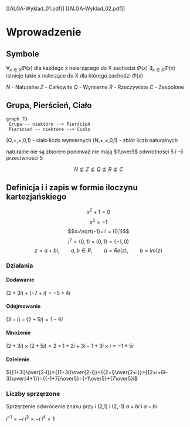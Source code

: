 [[ALGA-Wyklad_01.pdf]]
[[ALGA-Wyklad_02.pdf]]
# Wprowadzenie
## Symbole
$\forall_{x \in X}\Phi(x)$ dla każdego x nalerzącego do X zachodzi $\Phi(x)$
$\exists_{x\in X} \Phi(x)$ istnieje takie x nalerzące do X dla którego zachodzi $\Phi(x)$

$N$ - Naturalne
$Z$ - Całkowite
$Q$ - Wymierne
$R$ - Rzeczywiste
$C$ - Zespolone

## Grupa, Pierścień, Ciało
```mermaid
graph TD
 Grupa -- niektóre --> Pierścień
 Pierścień -- niektóre --> Ciało
```

(Q,+,$\times$,0,1) - ciało liczb wymiernych
(N,+,$\times$,0,1) - zbiór liczb naturalnych

naturalne nie są zbiorem ponieważ nie mają $1\over5$ odwrotności 5 i -5 przeciwności 5

$$N\not\subseteq Z\not\subseteq Q\not\subseteq R\not\subseteq C$$

## Definicja i i zapis w formie iloczynu kartezjańskiego
$$x^2+1=0$$
$$x^2=-1$$
$$x=\sqrt{-1}=:i = (0,1)$$
$$i^2=(0,1)\times(0,1)=(-1,0)$$
$$z = a + bi,\qquad a,b\in R, \qquad a=Re(z), \qquad b=Im(z)$$
### Działania
#### Dodawanie
$(2+3i)+(-7+i)=-5+4i$
#### Odejmowanie
$(3-i)-(2+5i)=1-6i$
#### Mnożenie
$(2+3i)\times(2+5i)=2\times1+2i+3i-1+3i\times i = -1+5i$
#### Dzielenie
${{1+3i}\over{2-i}}={{1+3i}\over{2-i}}+{{2+i}\over{2+i}}={{2+i+6i-3}\over{4+1}}={{-1+7i}\over5}={-1\over5}+{7\over5}i$

### Liczby sprzęrzone
Sprzęrzenie odwrócenie znaku przy i
(2,1) i (2,-1) 
$a+bi$ i $a-bi$

$i^{-1}=-i$
$i^3=-i$
$i^4=1$
